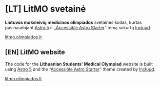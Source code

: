 # [LT] LitMO svetainė

**Lietuvos moksleivių medicinos olimpiados** svetainės kodas, kurtas pasinaudojant [Astro 5](https://astro.build) ir „[Accessible Astro Starter](https://github.com/incluud/accessible-astro-starter)“ temą sukurtą [Incluud](https://github.com/incluud).

[litmo.olimpiados.lt](https://litmo.olimpiados.lt)

## [EN] LitMO website

The code for the **Lithuanian Students' Medical Olympiad** website is built using [Astro 5](https://astro.build) and the “[Accessible Astro Starter](https://github.com/incluud/accessible-astro-starter)” theme created by [Incluud](https://github.com/incluud).

[litmo.olimpiados.lt](https://litmo.olimpiados.lt)
